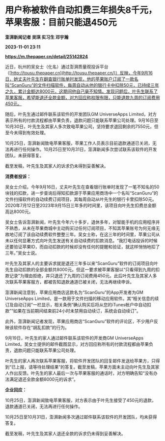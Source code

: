 # 用户称被软件自动扣费三年损失8千元，苹果客服：目前只能退450元
**澎湃新闻记者 吴琪 实习生 邓宇瀚**

**2023-11-01 23:11**

**https://m.thepaper.cn/detail/25142824**

近日，杭州的吴女士（化名）通过澎湃质量观投诉平台（[http://tousu.thepaper.cn](http://tousu.thepaper.cn/)）反映，今年9月16日，她丈夫叶先生在翻查银行账单时发现，他的苹果账户订阅了一款名叫“ScanGuru”的文件扫描软件，每周自动从他的银行卡中扣除50元，已持续三年之久，累计金额达8000元，这期间他自己毫不知情。发现问题后，叶先生联系了苹果客服，希望能退还全款金额，对方回应称权限有限，只能退款九周的订阅费用450元。

随后，叶先生通过邮件联系该软件的开发团队GM UniverseApps Limited，对方表示所有的付款流程都由苹果负责，退款问题只能联系苹果公司处理。9月16日至10月30日，叶先生及其家人多次致电苹果公司，坚持要求退回剩余的7550元，但至今未得到有效处理。

10月25日，澎湃新闻致电苹果客服，苹果工作人员表示目前退款通道已关闭，无法再进行任何操作。10月25日至10月31日，澎湃新闻多次尝试联系该软件的开发团队，未获得答复。

截至发稿，叶先生及其家人的诉求仍未得到妥善解决。

**消费者投诉：**

吴女士介绍，今年9月16日，丈夫叶先生在查看银行账单时发现了一笔不知名的50块钱的扣款，进一步查询后得知扣款源于苹果应用商场中一个名叫“ScanGuru”的文件扫描软件的自动续费订阅项目，其每周自动从叶先生的银行卡里扣除50元。2020年7月12日至2023年9月15日三年多的时间里，该项目向叶先生扣费总金额高达8000元。

吴女士告诉澎湃新闻，叶先生今年六十多岁，退休多年，对智能手机的应用程序并不熟悉，从未在苹果商城中主动购买过任何订阅项目，不知其苹果账号为何无缘无故地订阅了该自动续费软件整整三年。吴女士称，在这三年的时间里，苹果公司从未以任何显著方式向叶先生发送有关自动续费的扣款消息。“我打电话投诉的时候还要验证苹果ID，而自动扣款的时候却没有任何的提醒和验证，就这样悄悄地扣了三年。”吴女士说。

叶先生及其家人的主要诉求就是退还三年多以来“ScanGuru”软件的订阅项目向叶先生自动扣款的全部金额共8000元。但这一要求被苹果客服以“只看得到九周的扣款记录”为理由拒绝，并只退还了九周的订阅费用450元。此后叶先生及其家人多次联系苹果客服方，都被告知退款通道已被关闭，无法再继续申诉。

澎湃新闻注意到，苹果应用商店这款名为“ScanGuru”的App开发者为GM UniverseApps Limited，是一款用于文件扫描的移动应用软件。其“相关信息的续订及自动订阅”一栏显示，相关条例“确认购买后将从您的iTunes帐户中自动扣款”“如果在当前期间结束前24小时未禁用自动续订，系统会自动续订”。

此外，澎湃新闻记者发现，苹果应用商店“ScanGuru”软件的评论区，不少用户反映该软件存在“胡乱扣款”的行为。

9月19日，叶先生的家人通过邮件联系该软件的开发商GM UniverseApps Limited。吴女士提供的邮件截图显示，对方回应称所有的付款流程都由苹果负责，退款问题只能联系苹果公司处理。

叶先生的家人再次联系苹果客服，将软件开发团队的回复邮件发送给苹果方，只得到“已上报，请等待处理结果”的答复。截至发稿，苹果方面未主动向叶先生及其家人作出反馈。叶先生的家人最后一次与苹果客服的通话时，对方明确告知“没有办法满足退还全款金额8000元的诉求”。

**企业回应：**

10月25日，澎湃新闻致电苹果客服，对方表示由于叶先生接受了450元的退款，退款通道已关闭，无法再进行任何操作。

10月25日至10月31日，澎湃新闻多次通过邮件联系该软件的开发团队，均未获得答复。

截至发稿，叶先生及其家人退还全款的诉求仍未得到妥善解决。